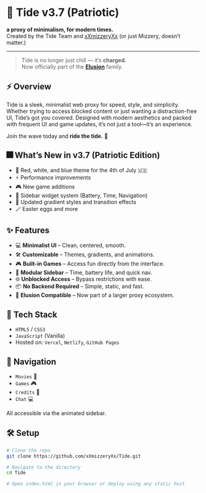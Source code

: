 # 🌊 Tide v3.7 (Patriotic)

**a proxy of minimalism, for modern times.**  
Created by the Tide Team and [xXmizzeryXx](https://github.com/xXmizzeryXx) (or just Mizzery, doesn’t matter.)

---

> Tide is no longer just chill — it’s **charged.**  
> Now officially part of the **[Elusion](https://dsc.gg/elusionprox)** family.

## ⚡ Overview

Tide is a sleek, minimalist web proxy for speed, style, and simplicity. Whether trying to access blocked content or just wanting a distraction-free UI, Tide’s got you covered. Designed with modern aesthetics and packed with frequent UI and game updates, it’s not just a tool—it’s an experience.

Join the wave today and **ride the tide.** 🌊

## 🎆 What’s New in v3.7 (Patriotic Edition)

- 🗽 Red, white, and blue theme for the 4th of July 🇺🇸  
- ⚡ Performance improvements  
- 🎮 New game additions  
- 🧩 Sidebar widget system (Battery, Time, Navigation)  
- 💫 Updated gradient styles and transition effects  
- 🪄 Easter eggs and more

## ✨ Features

- 💻 **Minimalist UI** – Clean, centered, smooth.  
- 🛠️ **Customizable** – Themes, gradients, and animations.  
- 🎮 **Built-in Games** – Access fun directly from the interface.  
- 🧩 **Modular Sidebar** – Time, battery life, and quick nav.  
- 🌐 **Unblocked Access** – Bypass restrictions with ease.  
- 📦 **No Backend Required** – Simple, static, and fast.  
- 🔌 **Elusion Compatible** – Now part of a larger proxy ecosystem.

## 🚀 Tech Stack

- `HTML5` / `CSS3`  
- `JavaScript` (Vanilla)  
- Hosted on: `Vercel`, `Netlify`, `GitHub Pages`

## 🧭 Navigation

- `Movies` 🎥  
- `Games` 🎮  
- `Credits` 💬  
- `Chat` 💻  

All accessible via the animated sidebar.

## 🛠️ Setup

```bash
# Clone the repo
git clone https://github.com/xXmizzeryXx/Tide.git

# Navigate to the directory
cd Tide

# Open index.html in your browser or deploy using any static host

